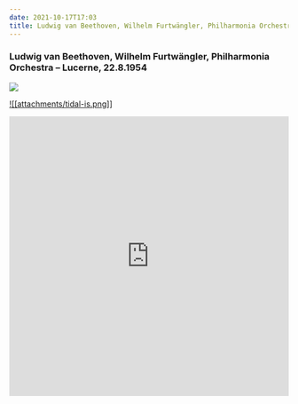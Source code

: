 ```yaml
---
date: 2021-10-17T17:03
title: Ludwig van Beethoven, Wilhelm Furtwängler, Philharmonia Orchestra – Lucerne, 22.8.1954
---
```

### Ludwig van Beethoven, Wilhelm Furtwängler, Philharmonia Orchestra – Lucerne, 22.8.1954
[![](https://img.discogs.com/LHwVFtnpT6A6jQdYC4aIIbpY9I8=/fit-in/600x583/filters:strip_icc():format(jpeg):mode_rgb():quality(90)/discogs-images/R-18009739-1616705771-2323.jpeg.jpg)][1] 

[1]: https://www.discogs.com/release/18009739
[3]: https://listen.tidal.com/album/92673675

[![[attachments/tidal-is.png]]][3]

<div style="position: relative; padding-bottom: 100%; height: 0; overflow: hidden; max-width: 100%;"><iframe src="https://embed.tidal.com/albums/92673675?layout=gridify" frameborder= "0" allowfullscreen style="position: absolute; top: 0; left: 0; width: 100%; height: 1px; min-height: 100%; margin: 0 auto;"></iframe></div>